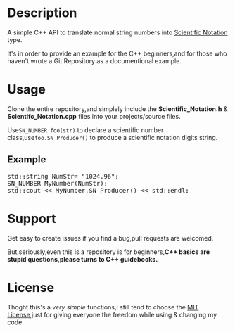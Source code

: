 # Description
A simple C++ API to translate normal string numbers into [Scientific Notation](https://www.wikipedia.org/wiki/Scientific_notation) type.

It's in order to provide an example for the C++ beginners,and for those who haven't wrote a Git Repository as a documentional example.

# Usage

Clone the entire repository,and simplely include the **Scientific_Notation.h** & **Scientifc_Notation.cpp** files into your projects/source files.

Use`SN_NUMBER foo(str)` to declare a scientific number class,use`foo.SN_Producer()` to produce a
scientific notation digits string.

## Example
<pre>
std::string NumStr= "1024.96";
SN_NUMBER MyNumber(NumStr);
std::cout << MyNumber.SN_Producer() << std::endl;
</pre>

# Support
Get easy to create issues if you find a bug,pull requests are welcomed.

But,seriously,even this is a repository is for beginners,**C++ basics are stupid questions,please turns to C++ guidebooks.**

# License
Thoght this's a *very simple* functions,I still tend to choose the [MIT License](./LICENSE),just for giving everyone the freedom while using & changing my code.

